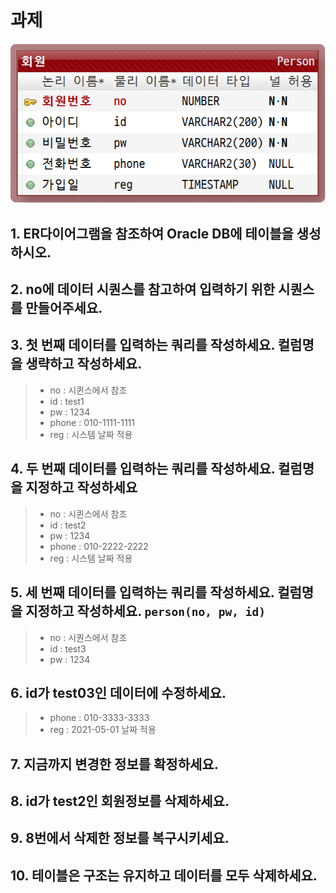 # 과제

![ER다이어그램](./Person.png)
## 1. ER다이어그램을 참조하여 Oracle DB에 테이블을 생성하시오.

## 2. no에 데이터 시퀀스를 참고하여 입력하기 위한 시퀀스를 만들어주세요.

## 3. 첫 번째 데이터를 입력하는 쿼리를 작성하세요.  컬럼명을 생략하고 작성하세요.
> - no : 시퀸스에서 참조
> - id : test1
> - pw : 1234
> - phone : 010-1111-1111
> - reg : 시스템 날짜 적용

## 4. 두 번째 데이터를 입력하는 쿼리를 작성하세요.  컬럼명을 지정하고 작성하세요
> - no : 시퀸스에서 참조
> - id : test2
> - pw : 1234
> - phone : 010-2222-2222
> - reg : 시스템 날짜 적용

## 5. 세 번째 데이터를 입력하는 쿼리를 작성하세요.  컬럼명을 지정하고 작성하세요. `person(no, pw, id)`
> - no : 시퀀스에서 참조
> - id : test3
> - pw : 1234

## 6. id가 test03인 데이터에 수정하세요.
> - phone : 010-3333-3333
> - reg : 2021-05-01 날짜 적용

## 7. 지금까지 변경한 정보를 확정하세요.

## 8. id가 test2인 회원정보를 삭제하세요.

## 9. 8번에서 삭제한 정보를 복구시키세요.

## 10. 테이블은 구조는 유지하고 데이터를 모두 삭제하세요.
